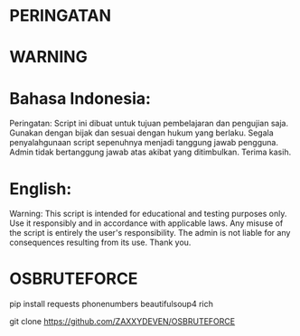 # PERINGATAN 
# WARNING
# Bahasa Indonesia:
Peringatan: Script ini dibuat untuk tujuan pembelajaran dan pengujian saja. Gunakan dengan bijak dan sesuai dengan hukum yang berlaku. Segala penyalahgunaan script sepenuhnya menjadi tanggung jawab pengguna. Admin tidak bertanggung jawab atas akibat yang ditimbulkan. Terima kasih.

# English:
Warning: This script is intended for educational and testing purposes only. Use it responsibly and in accordance with applicable laws. Any misuse of the script is entirely the user's responsibility. The admin is not liable for any consequences resulting from its use. Thank you.




# OSBRUTEFORCE
pip install requests phonenumbers beautifulsoup4 rich

git clone https://github.com/ZAXXYDEVEN/OSBRUTEFORCE